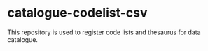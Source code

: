 # catalogue-codelist-csv

This repository is used to register code lists and thesaurus for data catalogue.

